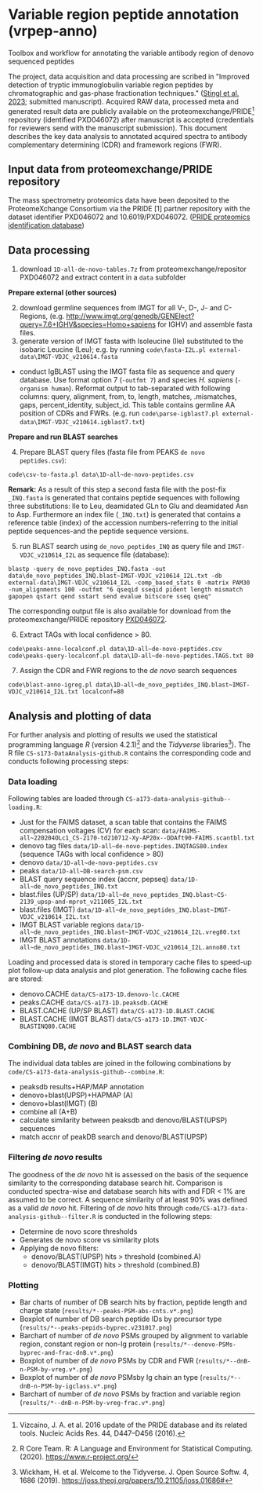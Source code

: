 # Variable region peptide annotation (vrpep-anno)

Toolbox and workflow for annotating the variable antibody region of denovo sequenced peptides

The project, data acquisition and data processing are scribed in "Improved detection of tryptic immunoglobulin variable region peptides by chromatographic and gas-phase fractionation techniques." ([Stingl et al. 2023](); submitted manuscript). Acquired RAW data, processed meta and generated result data are publicly available on the proteomexchange/PRIDE[^1] repository (identified PXD046072) after manuscript is accepted (credentials for reviewers send with the manuscript submission). This document describes the key data analysis to annotated acquired spectra to antibody complementary determining (CDR) and framework regions (FWR).

## Input data from proteomexchange/PRIDE repository

The mass spectrometry proteomics data have been deposited to the ProteomeXchange Consortium via the PRIDE [1] partner repository with the dataset identifier PXD046072 and 10.6019/PXD046072. ([PRIDE proteomics identification database](https://www.ebi.ac.uk/pride/))

## Data processing

1. download `1D-all-de-novo-tables.7z` from proteomexchange/repositor PXD046072 and extract content in a `data` subfolder

**Prepare external (other sources)**

2. download germline sequences from IMGT for all V-, D-, J- and C-Regions, (e.g. <http://www.imgt.org/genedb/GENElect?query=7.6+IGHV&species=Homo+sapiens> for IGHV) and assemble fasta files.
3. generate version of IMGT fasta with Isoleucine (Ile) substituted to the isobaric Leucine (Leu); e.g. by running `code\fasta-I2L.pl external-data\IMGT-VDJC_v210614.fasta`
  * conduct IgBLAST using the IMGT fasta file as sequence and query database. Use format option 7 (`-outfmt 7`) and species *H. sapiens* (`-organism human`). Reformat output to tab-separated with following columns: query, alignment, from, to, length, matches, .mismatches, gaps, percent_identity, subject_id. This table contains germline AA position of CDRs and FWRs. (e.g. run `code\parse-igblast7.pl external-data\IMGT-VDJC_v210614.igblast7.txt`)
  
**Prepare and run BLAST searches**

4. Prepare BLAST query files (fasta file from PEAKS `de novo peptides.csv`):

```
code\csv-to-fasta.pl data\1D-all~de-novo-peptides.csv
```

**Remark:** As a result of this step a second fasta file with the post-fix `_INQ.fasta` is generated that contains peptide sequences with following three substitutions: Ile to Leu, deamidated GLn to Glu and deamidated Asn to Asp. Furthermore an index file (`_INQ.txt`) is generated that contains a reference table (index) of the accession numbers-referring to the initial peptide sequences-and the peptide sequence versions.

5. run BLAST search using `de_novo_peptides_INQ` as query file and `IMGT-VDJC_v210614_I2L` as sequence file (database):

```
blastp -query de_novo_peptides_INQ.fasta -out data\de_novo_peptides_INQ.blast~IMGT-VDJC_v210614_I2L.txt -db external-data\IMGT-VDJC_v210614_I2L -comp_based_stats 0 -matrix PAM30 -num_alignments 100 -outfmt "6 qseqid sseqid pident length mismatch gapopen qstart qend sstart send evalue bitscore sseq qseq"
```

The corresponding output file is also available for download from the proteomexchange/PRIDE repository [PXD046072](https://www.ebi.ac.uk/pride/).

6. Extract TAGs with local confidence > 80.

```
code\peaks-anno-localconf.pl data\1D-all~de-novo-peptides.csv
code\peaks-query-localconf.pl data\1D-all~de-novo-peptides.TAGS.txt 80
```

7. Assign the CDR and FWR regions to the *de novo* search sequences

```
code\blast-anno-igreg.pl data\1D-all~de_novo_peptides_INQ.blast~IMGT-VDJC_v210614_I2L.txt localconf=80

```

## Analysis and plotting of data

For further analysis and plotting of results we used the statistical programming language *R* (version 4.2.1)[^2] and the *Tidyverse* libraries[^3]). The R file `CS-s173-DataAnalysis-github.R` contains the corresponding code and conducts following processing steps:

### Data loading

Following tables are loaded through `CS-a173-data-analysis-github--loading.R`:

+ Just for the FAIMS dataset, a scan table that contains the FAIMS compensation voltages (CV) for each scan: `data/FAIMS-all~220204OLc1_CS-2170-td210712-Xy-AP20x--DDAft90-FAIMS.scantbl.txt`
+ denovo tag files `data/1D-all~de-novo-peptides.INQTAGS80.index` (sequence TAGs with local confidence > 80)
+ denovo `data/1D-all~de-novo-peptides.csv`
+ peaks `data/1D-all~DB-search-psm.csv`
+ BLAST query sequence index (accnr, pepseq) `data/1D-all~de_novo_peptides_INQ.txt`
+ blast.files (UP/SP) `data/1D-all~de_novo_peptides_INQ.blast~CS-2139_upsp-and-mprot_v211005_I2L.txt`
+ blast.files (IMGT) `data/1D-all~de_novo_peptides_INQ.blast~IMGT-VDJC_v210614_I2L.txt`
+ IMGT BLAST variable regions `data/1D-all~de_novo_peptides_INQ.blast~IMGT-VDJC_v210614_I2L.vreg80.txt`
+ IMGT BLAST annotations `data/1D-all~de_novo_peptides_INQ.blast~IMGT-VDJC_v210614_I2L.anno80.txt` 

Loading and processed data is stored in temporary cache files to speed-up plot follow-up data analysis and plot generation. The following cache files are stored:

+ denovo.CACHE `data/CS-a173-1D.denovo-lc.CACHE`
+ peaks.CACHE `data/CS-a173-1D.peaksdb.CACHE`
+ BLAST.CACHE (UP/SP BLAST) `data/CS-a173-1D.BLAST.CACHE`
+ BLAST.CACHE (IMGT BLAST) `data/CS-a173-1D.IMGT-VDJC-BLASTINQ80.CACHE`

### Combining DB, *de novo* and BLAST search data

The individual data tables are joined in the following combinations by `code/CS-a173-data-analysis-github--combine.R`:

+ peaksdb results+HAP/MAP annotation
+ denovo+blast(UPSP)+HAPMAP (A)
+ denovo+blast(IMGT) (B)
+ combine all (A+B)
+ calculate similarity between peaksdb and denovo/BLAST(UPSP) sequences
+ match accnr of peakDB search and denovo/BLAST(UPSP)

### Filtering *de novo* results

The goodness of the *de novo* hit is assessed on the basis of the sequence similarity to the corresponding database search hit. Comparison is conducted spectra-wise and database search hits with and FDR < 1% are assumed to be correct. A sequence similarity of at least 90% was defined as a valid *de novo* hit. Filtering of *de novo* hits through `code/CS-a173-data-analysis-github--filter.R` is conducted in the following steps:

+ Determine de novo score thresholds
+ Generates de novo score vs similarity plots
+ Applying de novo filters:
  * denovo/BLAST(UPSP) hits > threshold (combined.A)
  * denovo/BLAST(IMGT) hits > threshold (combined.B)

### Plotting

* Bar charts of number of DB search hits by fraction, peptide length and charge state (`results/*--peaks-PSM-abs-cnts.v*.png`)
* Boxplot of number of DB search peptide IDs by precursor type (`results/*--peaks-pepids-byprec.v231017.png`)
* Barchart of number of *de novo* PSMs grouped by alignment to variable region, constant region or non-Ig protein (`results/*--denovo-PSMs-byprec-and-frac-dnB.v*.png`)
* Boxplot of number of *de novo* PSMs by CDR and FWR (`results/*--dnB-n-PSM-by-vreg.v*.png`)
* Boxplot of number of *de novo* PSMsby Ig chain an type (`results/*--dnB-n-PSM-by-igclass.v*.png`)
* Barchart of number of *de novo* PSMs by fraction and variable region (`results/*--dnB-n-PSM-by-vreg-frac.v*.png`)

[^1]: Vizcaíno, J. A. et al. 2016 update of the PRIDE database and its related tools. Nucleic Acids Res. 44, D447–D456 (2016).
[^2]: R Core Team. R: A Language and Environment for Statistical Computing. (2020). <https://www.r-project.org/>
[^3]: Wickham, H. et al. Welcome to the Tidyverse. J. Open Source Softw. 4, 1686 (2019). <https://joss.theoj.org/papers/10.21105/joss.01686#>
